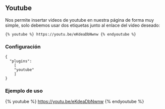 ## Youtube
Nos permite insertar videos de youtube en nuestra página de forma muy simple, solo debemos usar dos
etiquetas junto al enlace del video deseado:

```
{% youtube %} https://youtu.be/eKdeaDbNwnw {% endyoutube %}
```

### Configuración
```
{
  "plugins":
    [
    "youtube"
    ]
}
```

### Ejemplo de uso
{% youtube %} https://youtu.be/eKdeaDbNwnw {% endyoutube %}
